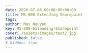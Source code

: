 ```yaml
---
date: 2020-07-08 00:00:00+00:00
title: MS-600 Extending Sharepoint
tags:
author: Max Nguyen
key: MS-600-Extending-Sharepoint
cover: /assets/images/test2.jpg
published: false
# hidden: true
---
```

<html>
<head>
<meta charset="UTF-8">
<meta name="viewport" content="width=device-width, initial-scale=1.0">
<meta http-equiv="X-UA-Compatible" content="ie=edge">
<title>Markmap</title>
<style>
* {
  margin: 0;
  padding: 0;
}
#mindmap {
  display: block;
  width: 100vw;
  height: 100vh;
}
</style>

</head>
<body>
<svg id="mindmap"></svg>
<script src="https://cdn.jsdelivr.net/npm/d3@5"></script><script src="https://cdn.jsdelivr.net/npm/markmap-lib@0.7.11/dist/browser/view.min.js"></script><script>((t,a,e,n)=>{const{Markmap:o,loadPlugins:s}=window.markmap;(a?a(s,e,n):Promise.resolve()).then(()=>{o.create("svg#mindmap",null,t)})})({"t":"root","d":0,"v":"","c":[{"t":"heading","d":1,"v":"1. Introduction","c":[{"t":"list_item","d":2,"v":"Experience using SharePoint Online at the intermediate level"},{"t":"list_item","d":2,"v":"Ability to program with JavaScript, TypeScript, and Node.js"},{"t":"list_item","d":2,"v":"Experience using Visual Studio Code at the intermediate level"},{"t":"list_item","d":2,"v":"Access to a <a href=\"https://developer.microsoft.com/office/dev-program?ocid=MSlearn\" title=\"\" target=\"_blank\" rel=\"noopener noreferrer\">Microsoft 365 tenant</a>"}]},{"t":"heading","d":1,"v":"2. SharePoint Framework overview &amp; extensibility options","c":[{"t":"heading","d":2,"v":"2.1. SharePoint Framework extensibility principles"},{"t":"heading","d":2,"v":"2.2. SharePoint Framework overview","c":[{"t":"list_item","d":3,"v":"Client-side development. Run in the browser. There's no server-side component in a SharePoint Framework component."},{"t":"list_item","d":3,"v":"Can create server-side components, host by yourself."},{"t":"list_item","d":3,"v":"JavaScript, HTML, CSS, and images."},{"t":"list_item","d":3,"v":"Framework is backwards compatible"},{"t":"list_item","d":3,"v":"JavaScript web frameworks like React."}]},{"t":"heading","d":2,"v":"2.3. Supported custom component types","c":[{"t":"heading","d":3,"v":"2.3.1. Client-side web parts","c":[{"t":"paragraph","d":4,"v":"Client-side web parts are supported in all environments supported by the SharePoint Framework, including SharePoint Server 2016, SharePoint Server 2019 and SharePoint Online."}]},{"t":"heading","d":3,"v":"2.3.2. Adding SPFx web parts to pages"},{"t":"heading","d":3,"v":"2.3.3. SharePoint Framework extensions","c":[{"t":"list_item","d":4,"v":"delegate controls and ScriptLink"},{"t":"list_item","d":4,"v":"client-side rendering (CSR) and JSLink"},{"t":"list_item","d":4,"v":"custom actions"}]},{"t":"heading","d":3,"v":"2.3.4. Application customizers"},{"t":"heading","d":3,"v":"2.3.5. Field customizer"},{"t":"heading","d":3,"v":"2.3.6. Command sets"},{"t":"heading","d":3,"v":"2.3.7. Library components","c":[{"t":"paragraph","d":4,"v":"Library components are only supported in SharePoint Online."}]}]},{"t":"heading","d":2,"v":"2.4. SharePoint Framework availability"},{"t":"heading","d":2,"v":"2.5. SharePoint Framework and SharePoint on-premises deployments"}]},{"t":"heading","d":1,"v":"3. Create and deploy SharePoint Framework solutions","c":[{"t":"heading","d":2,"v":"3.1. Tooling for SPFx development","c":[{"t":"bullet_list","d":3,"v":"","c":[{"t":"list_item","d":4,"v":"build process and tooling"},{"t":"list_item","d":4,"v":"web frameworks"},{"t":"list_item","d":4,"v":"code editors"}]},{"t":"heading","d":3,"v":"3.1.1. Build process and tooling"},{"t":"heading","d":3,"v":"3.1.2. Web frameworks"},{"t":"heading","d":3,"v":"3.1.3. Code editors"}]},{"t":"heading","d":2,"v":"3.2. Server-side tool comparison"},{"t":"heading","d":2,"v":"3.3. Exploring the SharePoint Framework core development and build tools","c":[{"t":"heading","d":3,"v":"3.3.1. Node.js"},{"t":"heading","d":3,"v":"3.3.2. NPM: Node Package Manager"},{"t":"heading","d":3,"v":"3.3.3. Yeoman"},{"t":"heading","d":3,"v":"3.3.4. Gulp"},{"t":"heading","d":3,"v":"3.3.5. TypeScript"}]},{"t":"heading","d":2,"v":"3.4. SharePoint Framework project structure","c":[{"t":"list_item","d":3,"v":"<strong>.vscode</strong>: This folder contains Visual Studio Code specific files."},{"t":"list_item","d":3,"v":"<strong>config</strong>: This folder contains configuration files used by the project's various build tasks. You'll edit these files as necessary depending on the types of components you're creating and for specific situations, such as the site to test extensions or adding references to external libraries."},{"t":"list_item","d":3,"v":"<strong>dist</strong>: This folder, created automatically when you bundle the project, contains the JavaScript bundle and manifest created by the build process that will be used in deployment."},{"t":"list_item","d":3,"v":"<strong>lib</strong>: This folder, created automatically when you build the project, contains the temporary files generated from the compilation and transpilation of TypeScript to JavaScript and SCSS to CSS files."},{"t":"list_item","d":3,"v":"<strong>node_modules</strong>: This folder is created automatically when installing package dependencies using the npm install command."},{"t":"list_item","d":3,"v":"<strong>src</strong>: This folder contains all the source code for your project."},{"t":"list_item","d":3,"v":"<strong>temp</strong>: This folder, created automatically when you test the project, contains files used by the local development web server."}]},{"t":"heading","d":2,"v":"3.5. Developing and testing solutions","c":[{"t":"heading","d":3,"v":"3.5.1. Local workbench"},{"t":"heading","d":3,"v":"3.5.2. SharePoint-hosted workbench"},{"t":"heading","d":3,"v":"3.5.3. SharePoint Framework deployment artifacts","c":[{"t":"list_item","d":4,"v":"<strong>Installation and registration</strong>: The installation and registration files are included in SharePoint packages deployed to the <strong>SharePoint App Catalogs</strong>."},{"t":"list_item","d":4,"v":"<strong>Component runtime files and dependencies</strong>: These are the files that are needed to run the SharePoint Framework component once it's been deployed and installed in a SharePoint environment. Any dependencies your component uses, such as third-party web framework libraries, can optionally be included in the component's bundle or loaded at runtime from an external CDN. The component's manifest file defines all dependencies the component requires to be present on the page before it's loaded and runs."}]},{"t":"heading","d":3,"v":"3.5.4. Deploy SharePoint assets","c":[{"t":"heading","d":4,"v":"3.5.4.1. Tenant-scoped App Catalog"},{"t":"heading","d":4,"v":"3.5.4.2. Site collection-scoped App Catalog"}]},{"t":"heading","d":3,"v":"3.5.5. Install the app from the site collection's Site Contents page"}]},{"t":"heading","d":2,"v":"3.6. Single part app pages"},{"t":"heading","d":2,"v":"3.7. Isolated web parts"}]},{"t":"heading","d":1,"v":"4. Extend custom solutions with UI components, APIs, and additional surface areas","c":[{"t":"heading","d":2,"v":"4.1. Create appealing solutions with the Office UI Fabric","c":[{"t":"fence","d":3,"v":"<pre><code class=\"language-TypeScript\">public render(): JSX.Element {\n  const previewProps: IDocumentCardPreviewProps = {\n    previewImages: [\n      {\n        previewImageSrc: String(require('./document-preview.png')),\n        iconSrc: String(require('./icon-ppt.png')),\n        width: 318,\n        height: 196,\n        accentColor: '#ce4b1f'\n      }\n    ],\n  };\n\n  return (\n    &lt;DocumentCard onClickHref='http://bing.com'>\n      &lt;DocumentCardPreview { ...previewProps } />\n      &lt;DocumentCardTitle title='Revenue stream proposal fiscal year 2016 version02.pptx' />\n      &lt;DocumentCardActivity\n        activity='Created Feb 23, 2016'\n        people={\n          [\n            { name: 'Kat Larrson', profileImageSrc: String(require('./avatar-kat.png')) }\n          ]\n        }\n      />\n    &lt;/DocumentCard>\n  );\n}\n</code></pre>"}]},{"t":"heading","d":2,"v":"4.2. Incorporate enterprise data with <strong>APIs</strong>","c":[{"t":"heading","d":3,"v":"4.2.1. SharePoint REST API","c":[{"t":"fence","d":4,"v":"<pre><code class=\"language-TypeScript\">private _getListItems(): Promise&lt;ICountryListItem[]> {\n  const endpoint: string = this.context.pageContext.web.absoluteUrl\n    + `/_api/web/lists/getbytitle('Countries')/items?$select=Id,Title`\n\n  return this.context.spHttpClient.get(\n      endpoint,\n      SPHttpClient.configurations.v1\n    )\n    .then(response => {\n      return response.json();\n    })\n    .then(jsonResponse => {\n      return jsonResponse.value;\n    }) as Promise&lt;ICountryListItem[]>;\n}\n</code></pre>"}]},{"t":"heading","d":3,"v":"4.2.2. Microsoft Graph","c":[{"t":"fence","d":4,"v":"<pre><code class=\"language-TypeScript\">this.context.msGraphClientFactory\n     .getClient()\n     .then((client: MSGraphClient): void => {\n        client.api('/me')\n          .get((error: any, user: MicrosoftGraph.User, rawResponse?: any) => {\n            console.log('name: ', user.displayName);\n            console.log('email: ', user.mail);\n            console.log('phone: ', user.businessPhones[0]);\n            });\n          });\n      });\n</code></pre>"}]},{"t":"heading","d":3,"v":"4.2.3. Azure AD secured endpoints","c":[{"t":"fence","d":4,"v":"<pre><code class=\"language-TypeScript\">import {\n  AadHttpClient,\n  HttpClientResponse\n} from '@microsoft/sp-http';\n</code></pre>"},{"t":"fence","d":4,"v":"<pre><code class=\"language-TypeScript\">this.context.aadHttpClientFactory\n  .getClient(&quot;https://your-endpoint-uri&quot;)\n  .then((aadClient: AadHttpClient) => {\n    /* submit request to endpoint */\n  });\n</code></pre>"},{"t":"fence","d":4,"v":"<pre><code class=\"language-TypeScript\">const endpoint: string = &quot;https://your-endpoint-uri/api&quot;;\naadClient.get(endpoint, AadHttpClient.configurations.v1)\n  .then((rawResponse: HttpClientResponse) => {\n    return rawResponse.json();\n  })\n  .then((jsonResponse: any) => {\n    // work with the result\n  });\n</code></pre>"}]}]},{"t":"heading","d":2,"v":"4.3. Granting tenant scripts permissions to Azure AD secured services","c":[{"t":"heading","d":3,"v":"4.3.1. Declare permission requests in SharePoint Framework projects","c":[{"t":"fence","d":4,"v":"<pre><code class=\"language-json\">// package-solution.json\n{\n  &quot;solution&quot;: {\n    &quot;name&quot;: &quot;sp-fx-aad-http-client-side-solution&quot;,\n    &quot;id&quot;: &quot;dfb230b7-4f61-431f-9b65-a34e83922663&quot;,\n    &quot;version&quot;: &quot;1.0.0.0&quot;,\n    &quot;webApiPermissionRequests&quot;: [\n      {\n        &quot;resource&quot;: &quot;Microsoft Graph&quot;,\n        &quot;scope&quot;: &quot;User.ReadBasic.All&quot;\n      }\n    ]\n  },\n  &quot;paths&quot;: {\n    &quot;zippedPackage&quot;: &quot;solution/sp-fx-aad-http.sppkg&quot;\n  }\n}\n</code></pre>"}]},{"t":"heading","d":3,"v":"4.3.2. Approve or reject permission requests from the SharePoint Admin Center"}]},{"t":"heading","d":2,"v":"4.4. Extend Microsoft Teams with the SharePoint Framework","c":[{"t":"heading","d":3,"v":"4.4.1. How to surface SharePoint Framework web parts as Microsoft Teams tabs","c":[{"t":"list_item","d":4,"v":"<strong>Specify the web part can be a tab</strong>: Locate the web part's manifest file. Within the manifest file, locate the property array supportedHosts. The supportedHosts property lists all the different places the web part can be run. By default, it contains a single entry SharePointWebPart. To configure the web part to be used as a Microsoft Teams tab, add TeamsTab to the array."},{"t":"list_item","d":4,"v":"<strong>Create Microsoft Teams tab images</strong>: When you create a new SharePoint Framework project, it creates a folder ./teams in the SharePoint project with two images. You can replace these default images with your own custom images, but make sure you don't change the size dimensions or names of the files."},{"t":"list_item","d":4,"v":"<strong>Create Microsoft Teams app manifest</strong>: All Microsoft Teams apps need an app manifest that describes the app. You can create the manifest yourself, or you can let SharePoint create it for you."}]}]}]}]})</script>
</body>
</html>
